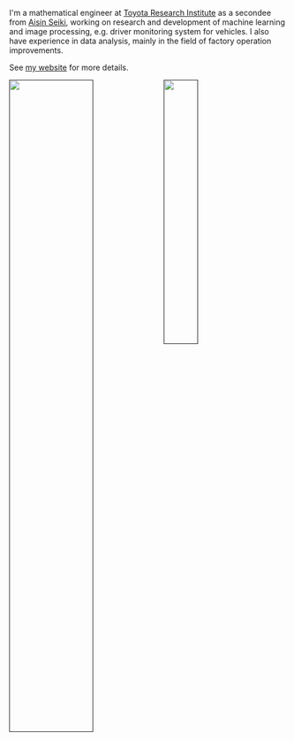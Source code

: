 I'm a mathematical engineer at [Toyota Research Institute](https://www.tri.global/) as a secondee from [Aisin Seiki](https://www.aisin.com/),
working on research and development of machine learning and image processing, e.g. driver monitoring system for vehicles.
I also have experience in data analysis, mainly in the field of factory operation improvements.

See [my website](https://tiskw.github.io/about_en.html) for more details.

<a href="">
  <img align="left" width="55%" src="https://github-readme-stats.vercel.app/api?username=tiskw&show_icons=true&hide=issues,contribs&hide_border=True&bg_color=0000&text_color=888" />
</a>
<a href="">
  <img align="left" width="35%" src="https://github-readme-stats.vercel.app/api/top-langs/?username=tiskw&hide_border=True&langs_count=4&exclude_repo=tiskw.github.io&bg_color=0000&text_color=888" />
</a>
